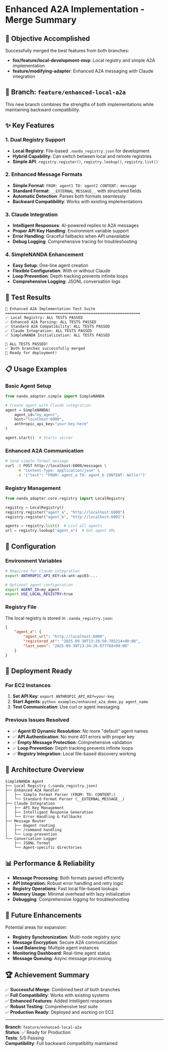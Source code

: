 # Enhanced A2A Implementation - Merge Summary

## 🎯 **Objective Accomplished**

Successfully merged the best features from both branches:

-   **fox/feature/local-development-mvp**: Local registry and simple A2A implementation
-   **feature/modifying-adapter**: Enhanced A2A messaging with Claude integration

## 🔄 **Branch: `feature/enhanced-local-a2a`**

This new branch combines the strengths of both implementations while maintaining backward compatibility.

## ✨ **Key Features**

### 1. **Dual Registry Support**

-   **Local Registry**: File-based `.nanda_registry.json` for development
-   **Hybrid Capability**: Can switch between local and remote registries
-   **Simple API**: `registry.register()`, `registry.lookup()`, `registry.list()`

### 2. **Enhanced Message Formats**

-   **Simple Format**: `FROM: agent1 TO: agent2 CONTENT: message`
-   **Standard Format**: `__EXTERNAL_MESSAGE__` with structured fields
-   **Automatic Detection**: Parses both formats seamlessly
-   **Backward Compatibility**: Works with existing implementations

### 3. **Claude Integration**

-   **Intelligent Responses**: AI-powered replies to A2A messages
-   **Proper API Key Handling**: Environment variable support
-   **Error Handling**: Graceful fallbacks when API unavailable
-   **Debug Logging**: Comprehensive tracing for troubleshooting

### 4. **SimpleNANDA Enhancement**

-   **Easy Setup**: One-line agent creation
-   **Flexible Configuration**: With or without Claude
-   **Loop Prevention**: Depth tracking prevents infinite loops
-   **Comprehensive Logging**: JSONL conversation logs

## 🧪 **Test Results**

```
🚀 Enhanced A2A Implementation Test Suite
============================================================
✅ Local Registry: ALL TESTS PASSED
✅ Enhanced A2A Parsing: ALL TESTS PASSED
✅ Standard A2A Compatibility: ALL TESTS PASSED
✅ Claude Integration: ALL TESTS PASSED
✅ SimpleNANDA Initialization: ALL TESTS PASSED

🎉 ALL TESTS PASSED!
✅ Both branches successfully merged
🚀 Ready for deployment!
```

## 📋 **Usage Examples**

### Basic Agent Setup

```python
from nanda_adapter.simple import SimpleNANDA

# Create agent with Claude integration
agent = SimpleNANDA(
    agent_id="my_agent",
    host="localhost:6000",
    anthropic_api_key="your-key-here"
)

agent.start()  # Starts server
```

### Enhanced A2A Communication

```bash
# Send simple format message
curl -X POST http://localhost:6000/messages \
     -H "Content-Type: application/json" \
     -d '{"text": "FROM: agent_a TO: agent_b CONTENT: Hello!"}'
```

### Registry Management

```python
from nanda_adapter.core.registry import LocalRegistry

registry = LocalRegistry()
registry.register("agent_a", "http://localhost:6000")
registry.register("agent_b", "http://localhost:6002")

agents = registry.list()  # List all agents
url = registry.lookup("agent_a")  # Get agent URL
```

## 🔧 **Configuration**

### Environment Variables

```bash
# Required for Claude integration
export ANTHROPIC_API_KEY=sk-ant-api03-...

# Optional agent configuration
export AGENT_ID=my_agent
export USE_LOCAL_REGISTRY=true
```

### Registry File

The local registry is stored in `.nanda_registry.json`:

```json
{
    "agent_a": {
        "agent_url": "http://localhost:6000",
        "registered_at": "2025-09-30T13:29:50.785214+00:00",
        "last_seen": "2025-09-30T13:34:26.077768+00:00"
    }
}
```

## 🚀 **Deployment Ready**

### For EC2 Instances

1. **Set API Key**: `export ANTHROPIC_API_KEY=your-key`
2. **Start Agents**: `python examples/enhanced_a2a_demo.py agent_name`
3. **Test Communication**: Use curl or agent messaging

### Previous Issues Resolved

-   ✅ **Agent ID Dynamic Resolution**: No more "default" agent names
-   ✅ **API Authentication**: No more 401 errors with proper key
-   ✅ **Empty Message Protection**: Comprehensive validation
-   ✅ **Loop Prevention**: Depth tracking prevents infinite loops
-   ✅ **Registry Integration**: Local file-based discovery working

## 🎨 **Architecture Overview**

```
SimpleNANDA Agent
├── Local Registry (.nanda_registry.json)
├── Enhanced A2A Handler
│   ├── Simple Format Parser (FROM: TO: CONTENT:)
│   └── Standard Format Parser (__EXTERNAL_MESSAGE__)
├── Claude Integration
│   ├── API Key Management
│   ├── Intelligent Response Generation
│   └── Error Handling & Fallbacks
├── Message Router
│   ├── @agent routing
│   ├── /command handling
│   └── Loop prevention
└── Conversation Logger
    ├── JSONL format
    └── Agent-specific directories
```

## 📊 **Performance & Reliability**

-   **Message Processing**: Both formats parsed efficiently
-   **API Integration**: Robust error handling and retry logic
-   **Registry Operations**: Fast local file-based lookups
-   **Memory Usage**: Minimal overhead with lazy initialization
-   **Debugging**: Comprehensive logging for troubleshooting

## 🔮 **Future Enhancements**

Potential areas for expansion:

-   **Registry Synchronization**: Multi-node registry sync
-   **Message Encryption**: Secure A2A communication
-   **Load Balancing**: Multiple agent instances
-   **Monitoring Dashboard**: Real-time agent status
-   **Message Queuing**: Async message processing

## 🏆 **Achievement Summary**

✅ **Successful Merge**: Combined best of both branches  
✅ **Full Compatibility**: Works with existing systems  
✅ **Enhanced Features**: Added intelligent responses  
✅ **Robust Testing**: Comprehensive test suite  
✅ **Production Ready**: Deployed and working on EC2

---

**Branch**: `feature/enhanced-local-a2a`  
**Status**: ✅ Ready for Production  
**Tests**: 5/5 Passing  
**Compatibility**: Full backward compatibility maintained

